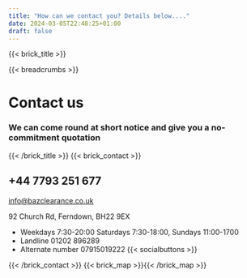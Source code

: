 ```yaml
---
title: "How can we contact you? Details below...."
date: 2024-03-05T22:48:25+01:00
draft: false
---
```


{{< brick_title >}}

{{< breadcrumbs >}}

# Contact us

### We can come round at short notice and give you a no-commitment quotation

{{< /brick_title >}}
{{< brick_contact >}}

## +44 7793 251 677

info@bazclearance.co.uk 

92 Church Rd,
Ferndown, 
BH22 9EX

- Weekdays 7:30-20:00 Saturdays 7:30-18:00, Sundays 11:00-1700
- Landline 01202 896289                                         
- Alternate number 07915019222
{{< socialbuttons >}}

{{< /brick_contact >}}
{{< brick_map >}}{{< /brick_map >}}

